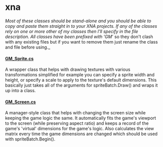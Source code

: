 # xna

_Most of these classes should be stand-alone and you should be able to copy and paste them straight in to your XNA projects. If any of the classes rely on one or more other of my classes then I'll specify in the file description. All classes have been prefixed with 'GM_' so they don't clash with any existing files but if you want to remove them just rename the class and file before using._

#### [GM_Sprite.cs](https://github.com/george-mcdonagh/xna/blob/master/Sprite.cs)

A wrapper class that helps with drawing textures with various transformations simplified for example you can specify a sprite width and height, or specify a scale to apply to the texture's default dimensions. This basically just takes all of the arguments for spriteBatch.Draw() and wraps it up into a class.

#### [GM_Screen.cs](https://github.com/george-mcdonagh/xna/blob/master/Screen.cs)

A manager-style class that helps with changing the screen size while keeping the game logic the same. It automatically fits the game's viewport to the screen (while preserving aspect ratio) and keeps a record of the game's 'virtual' dimensions for the game's logic. Also calculates the view matrix every time the game dimensions are changed which should be used with spriteBatch.Begin().
